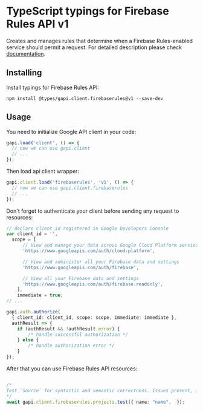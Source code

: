 # TypeScript typings for Firebase Rules API v1

Creates and manages rules that determine when a Firebase Rules-enabled service should permit a request. 
For detailed description please check [documentation](https://firebase.google.com/docs/storage/security).

## Installing

Install typings for Firebase Rules API:

```
npm install @types/gapi.client.firebaserules@v1 --save-dev
```

## Usage

You need to initialize Google API client in your code:

```typescript
gapi.load('client', () => {
  // now we can use gapi.client
  // ...
});
```

Then load api client wrapper:

```typescript
gapi.client.load('firebaserules', 'v1', () => {
  // now we can use gapi.client.firebaserules
  // ...
});
```

Don't forget to authenticate your client before sending any request to resources:

```typescript
// declare client_id registered in Google Developers Console
var client_id = '',
  scope = [ 
      // View and manage your data across Google Cloud Platform services
      'https://www.googleapis.com/auth/cloud-platform',

      // View and administer all your Firebase data and settings
      'https://www.googleapis.com/auth/firebase',

      // View all your Firebase data and settings
      'https://www.googleapis.com/auth/firebase.readonly',
    ],
    immediate = true;
// ...

gapi.auth.authorize(
  { client_id: client_id, scope: scope, immediate: immediate },
  authResult => {
    if (authResult && !authResult.error) {
        /* handle successful authorization */
    } else {
        /* handle authorization error */
    }
});
```

After that you can use Firebase Rules API resources:

```typescript

/*
Test `Source` for syntactic and semantic correctness. Issues present, if any, will be returned to the caller with a description, severity, and source location. The test method may be executed with `Source` or a `Ruleset` name. Passing `Source` is useful for unit testing new rules. Passing a `Ruleset` name is useful for regression testing an existing rule. The following is an example of `Source` that permits users to upload images to a bucket bearing their user id and matching the correct metadata: _*Example*_ // Users are allowed to subscribe and unsubscribe to the blog. service firebase.storage { match /users/{userId}/images/{imageName} { allow write: if userId == request.auth.uid && (imageName.matches('*.png$') || imageName.matches('*.jpg$')) && resource.mimeType.matches('^image/') } }
*/
await gapi.client.firebaserules.projects.test({ name: "name",  });
```
